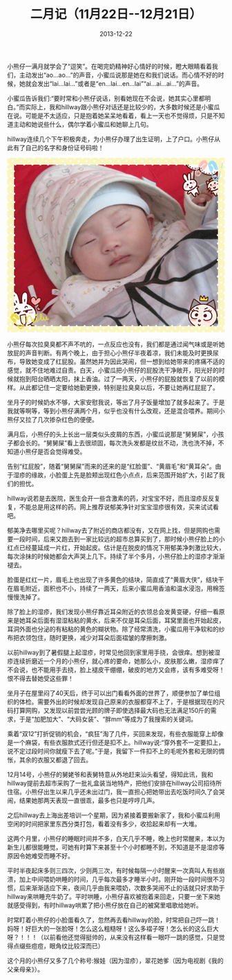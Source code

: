 ﻿---
title: "二月记（11月22日--12月21日）"
date: 2013-12-22
categories: 
  - "parenting_learning"
tags: 
  - "亲子"
---

小熊仔一满月就学会了“逗笑”。在喝完奶精神好心情好的时候，瞪大眼睛看着我们，主动发出“ao…ao…”的声音，小蜜瓜说那是她在和我们说话。而心情不好的时候，她就会发出“lai…lai…”或者是“en…lai…en…lai”“ai…ai…ai…”的声音。

小蜜瓜告诉我们:“要时常和小熊仔说话，别看她现在不会说，她其实心里都明白。”而实际上，我和hillway跟小熊仔对话还是比较少的，大多数时候还是小蜜瓜在说。可能是不太适应，只是抱着她呆呆地看着，看上一天也不觉得烦，只是不知道主动和她说些什么，偶尔学着小蜜瓜和她聊上几句。

hillway连续几个下午积极奔走，为小熊仔办理了出生证明，上了户口。小熊仔从此有了自己的名字和身份证号码啦！

![IMG_7701_副本](/images/11835800423_073645dfda_z.jpg)

小熊仔每次拉臭臭都不声不吭的，一点反应也没有，我们都是通过闻气味或是听她放屁的声音判断。有两个晚上，由于担心小熊仔半夜着凉，我们未能及时更换尿布，导致她变成了红屁股。虽然她并为因此哭闹，但一想到给她带来的疼痛不适的感觉，就不住地难过自责。白天，小蜜瓜把小熊仔的屁股洗干净敞开，阳光好的时候就抱到阳台晒晒太阳，抹上香油。过了一两天，小熊仔的屁股就恢复了以前的模样。从此都记住一定要给她勤更换，特别是拉臭臭以后，不要让她再红屁屁了。

坐月子的时候奶水不够，大家安慰我说，等出了月子饭量增加了就多起来了。于是我就等啊等，等到小熊仔满两个月，似乎也没有什么改观，还是混合喂养。期间小熊仔又拉了几次掺杂红色的便便。

满月后，小熊仔的头上长出一层类似头皮屑的东西，小蜜瓜说那是“舅舅屎”，小孩子都会长的。“舅舅屎”看上去很顽固，每次洗头发都是纹丝不动，洗也洗不掉，不知道小熊仔是否会觉得难受。

告别“红屁股”，随着“舅舅屎”而来的还来的是“红脸蛋”、“黄眉毛”和“黄耳朵”。由于湿疹的缘故，小脸蛋上先是脸颊出现红色小点点，后来范围开始扩大，引起了我们的担忧。

hillway说若是去医院，医生会开一些含激素的药，对宝宝不好，而且湿疹反反复复，不能总是用这样的药。网上推荐说郁美净针对宝宝湿疹很有效，买来试试看吧。

郁美净去哪里买呢？hillway去了附近的商店都没有，又在网上找，但是网购也需要一段时间，后来又跑去到一家比较远的超市总算买到了，那时候小熊仔脸上的小红点已经蔓延成一片红，开始起皮。估计是在脱皮的情况下用郁美净刺激比较大，每次涂抹的时候她都会大声哭上几下。持续了半个多月，小熊仔脸上的湿疹才渐渐褪去。

脸蛋是红红一片，眉毛上也出现了许多黄色的结块，简直成了“黄眉大侠”，结块干在眉毛附近，面积也不小，持续了一两天，后来小蜜瓜用香油和温水浸泡，用棉签慢慢洗掉了。

除了脸上的湿疹，我们发现小熊仔靠近耳朵附近的衣领总会发黄变硬，仔细一看原来是她耳朵后面有湿湿粘粘的黄水，后来不仅是耳朵后面，耳窝里面也开始起皮，耳洞外面也分泌的有粘粘的黄色的糊状物。除了经常清洗，小蜜瓜用干净软和的纱布把衣领包住，随时更换，减少对耳朵后面褶皱的摩擦刺激。

以前hillway到了暑假腿上起湿疹，时常见他回到家里用手挠，会很痒。想到被湿疹连续折磨近一个月的小熊仔，就心疼的要命，她那么小，皮肤那么嫩，湿疹痒了不会说，也不能用手去挠，脸上褪皮干绷绷，破皮的地方又会疼，该有多难受呀！恨不得去替她受这些罪！

坐月子在屋里闷了40天后，终于可以出门看看外面的世界了，顺便参加了单位组织的体检。需要外出的时候却发现自己原来的衣服都穿不上了，于是根据现在的尺码打算网购，又发现以前尝尝光顾的牌子即使选择最大码也无法满足150斤的需求，于是“加肥加大”、“大码女装”、“胖mm”等成为了我搜索的关键词。

乘着“双12”打折促销的机会，“疯狂”淘了几件，买回来发现，有些衣服能穿上却像是一个麻袋，有些衣服款式还行但还是扣不上。hillway说:“穿外套不一定要扣上，说不定过段时间你就瘦下去了呢。”于是，我留下一件扣不上的毛呢外套和无限的惆怅，其余的衣服又都退了回去。

12月14号，小熊仔的舅姥爷和表舅特意从外地赶来汕头看望，得知此讯，我和hillway提前去超市采购了一批礼盒装当地特产，把他们安排在hillway公司招待所住宿。小熊仔出生以来几乎还未出过门，我一直担心把她带出去吃饭时间久了会哭闹，结果她那两天表现一直很乖，最多也只是哼哼几声。

之后hillway去上海出差培训一个星期，因为紧接着要搬新家了，我和小蜜瓜利用空闲的时间把家里东西分类打包，看着没有多少，收拾起来却有一大堆。

这两个月里，小熊仔的睡眠时间并不多，白天几乎不睡，晚上也时常醒来，本以为新生儿都很能睡觉，可她有时算下来甚至十个小时都睡不到，不知道是不是湿疹等原因令她难受而睡不好。

平时半夜起床多则三四次，少则两三次，有时候每隔一小时醒来一次真叫人有些崩溃，加上中间喂奶哄睡的时间，几乎每次最多才睡半小时。刚开始一段时间很不习惯，后来渐渐适应下来，夜间几乎由我来喂奶，次数多哭闹不止的话就只好求助于hillway来哄睡充牛奶了。平时哄睡，小熊仔喜欢被抱着来回走，只要一坐下来她就感受得到，有时hillway哄累了把小熊仔放在自己的被窝里唱歌给她听。

时常盯着小熊仔的小脸蛋看久了，忽然再去看hillway的脸，时常把自己吓一跳！妈呀！好巨大的一张脸呀！怎么这么粗糙呀！这么多褶子呀！怎么长的这么巨大呀？！！！（以前看他还觉得挺帅的，从来没有这样看一眼吓一跳的感觉，只是觉得点缀些痘痘，眼角纹比较深而已）

这个月的小熊仔又多了几个称号:猴娃（因为湿疹），翠花她爹（因为电视剧《我的父亲母亲》）。
